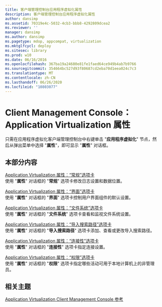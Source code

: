 ```yaml
---
title: 客户端管理控制台应用程序虚拟化属性
description: 客户端管理控制台应用程序虚拟化属性
author: dansimp
ms.assetid: 70319e4c-5032-4cb3-bbb8-4292809dcea2
ms.reviewer: ''
manager: dansimp
ms.author: dansimp
ms.pagetype: mdop, appcompat, virtualization
ms.mktglfcycl: deploy
ms.sitesec: library
ms.prod: w10
ms.date: 06/16/2016
ms.openlocfilehash: 367ba19a24680e81fe1faed64ce949b4ab7b9766
ms.sourcegitcommit: 354664bc527d93f80687cd2eba70d1eea024c7c3
ms.translationtype: MT
ms.contentlocale: zh-CN
ms.lasthandoff: 06/26/2020
ms.locfileid: "10803077"
---
```

# Client Management Console：Application Virtualization 属性


只需在应用程序虚拟化客户端管理控制台中右键单击 "**应用程序虚拟化**" 节点，然后从弹出菜单中选择 "**属性**"，即可显示 "**属性**" 对话框。

## 本部分内容


<a href="" id="application-virtualization-properties--general-tab"></a>[Application Virtualization 属性：“常规”选项卡](application-virtualization-properties-general-tab.md)  
使用 "**属性**" 对话框的 "**常规**" 选项卡修改日志设置和数据位置。

<a href="" id="application-virtualization-properties--interface-tab"></a>[Application Virtualization 属性：“界面”选项卡](application-virtualization-properties-interface-tab.md)  
使用 "**属性**" 对话框的 "**界面**" 选项卡控制用户界面组件的默认设置。

<a href="" id="application-virtualization-properties--file-system-tab"></a>[Application Virtualization 属性：“文件系统”选项卡](application-virtualization-properties-file-system-tab.md)  
使用 "**属性**" 对话框的 "**文件系统**" 选项卡查看和监视文件系统设置。

<a href="" id="application-virtualization-properties--import-search-path-tab"></a>[Application Virtualization 属性：“导入搜索路径”选项卡](application-virtualization-properties-import-search-path-tab.md)  
使用 "**属性**" 对话框的 "**导入搜索路径**" 选项卡添加、查看或更改导入搜索路径。

<a href="" id="application-virtualization-properties--connectivity-tab"></a>[Application Virtualization 属性：“连接性”选项卡](application-virtualization-properties-connectivity-tab.md)  
使用 "**属性**" 对话框的 "**连接性**" 选项卡指定连接设置。

<a href="" id="application-virtualization-properties--permissions-tab"></a>[Application Virtualization 属性：“权限”选项卡](application-virtualization-properties-permissions-tab.md)  
使用 "**属性**" 对话框的 "**权限**" 选项卡指定哪些活动可用于本地计算机上的非管理员。

## 相关主题


[Application Virtualization Client Management Console 参考](application-virtualization-client-management-console-reference.md)

 

 





